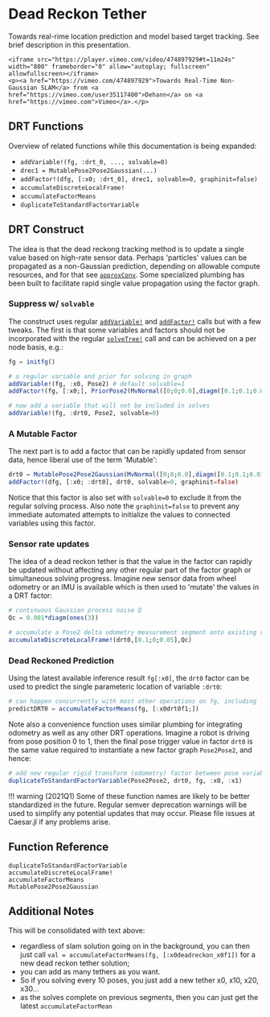 # Dead Reckon Tether

Towards real-rime location prediction and model based target tracking.  See brief description in this presentation.

```@raw html
<iframe src="https://player.vimeo.com/video/474897929#t=11m24s" width="800" frameborder="0" allow="autoplay; fullscreen" allowfullscreen></iframe>
<p><a href="https://vimeo.com/474897929">Towards Real-Time Non-Gaussian SLAM</a> from <a href="https://vimeo.com/user35117400">Dehann</a> on <a href="https://vimeo.com">Vimeo</a>.</p>
```
    
## DRT Functions  

Overview of related functions while this documentation is being expanded:

- `addVariable!(fg, :drt_0, ..., solvable=0)`
- `drec1 = MutablePose2Pose2Gaussian(...)`
- `addFactor!(dfg, [:x0; :drt_0], drec1, solvable=0, graphinit=false)`
- `accumulateDiscreteLocalFrame!`
- `accumulateFactorMeans`
- `duplicateToStandardFactorVariable`

## DRT Construct

The idea is that the dead reckong tracking method is to update a single value based on high-rate sensor data.  Perhaps 'particles' values can be propagated as a non-Gaussian prediction, depending on allowable compute resources, and for that see [`approxConv`](@ref).  Some specialized plumbing has been built to facilitate rapid single value propagation using the factor graph.  

### Suppress w/ `solvable`

The construct uses regular [`addVariable!`](@ref) and [`addFactor!`](@ref) calls but with a few tweaks.  The first is that some variables and factors should not be incorporated with the regular [`solveTree!`](@ref) call and can be achieved on a per node basis, e.g.:
```julia
fg = initfg()

# a regular variable and prior for solving in graph
addVariable!(fg, :x0, Pose2) # default solvable=1
addFactor!(fg, [:x0;], PriorPose2(MvNormal([0;0;0.0],diagm([0.1;0.1;0.01]))))

# now add a variable that will not be included in solves
addVariable!(fg, :drt0, Pose2, solvable=0)
```

### A Mutable Factor

The next part is to add a factor that can be rapidly updated from sensor data, hence liberal use of the term 'Mutable':
```julia
drt0 = MutablePose2Pose2Gaussian(MvNormal([0;0;0.0],diagm([0.1;0.1;0.01])))
addFactor!(dfg, [:x0; :drt0], drt0, solvable=0, graphinit=false)
```

Notice that this factor is also set with `solvable=0` to exclude it from the regular solving process.  Also note the `graphinit=false` to prevent any immediate automated attempts to initialize the values to connected variables using this factor.

### Sensor rate updates

The idea of a dead reckon tether is that the value in the factor can rapidly be updated without affecting any other regular part of the factor graph or simultaneous solving progress.  Imagine new sensor data from wheel odometry or an IMU is available which is then used to 'mutate' the values in a DRT factor:
```julia
# continuous Gaussian process noise Q
Qc = 0.001*diagm(ones(3))

# accumulate a Pose2 delta odometry measurement segment onto existing value in drt0
accumulateDiscreteLocalFrame!(drt0,[0.1;0;0.05],Qc)
```

### Dead Reckoned Prediction

Using the latest available inference result `fg[:x0]`, the `drt0` factor can be used to predict the single parameteric location of variable `:drt0`:
```julia
# can happen concurrently with most other operations on fg, including `solveTree!`
predictDRT0 = accumulateFactorMeans(fg, [:x0drt0f1;])
```

Note also a convenience function uses similar plumbing for integrating odometry as well as any other DRT operations.  Imagine a robot is driving from pose position 0 to 1, then the final pose trigger value in factor `drt0` is the same value required to instantiate a new factor graph `Pose2Pose2`, and hence:
```julia
# add new regular rigid transform (odometry) factor between pose variables 
duplicateToStandardFactorVariable(Pose2Pose2, drt0, fg, :x0, :x1)
```

!!! warning
    (2021Q1) Some of these function names are likely to be better standardized in the future.  Regular semver deprecation warnings will be used to simplify any potential updates that may occur.  Please file issues at Caesar.jl if any problems arise.

## Function Reference

```@docs
duplicateToStandardFactorVariable
accumulateDiscreteLocalFrame!
accumulateFactorMeans
MutablePose2Pose2Gaussian
```

## Additional Notes

This will be consolidated with text above:
- regardless of slam solution going on in the background, you can then just call `val = accumulateFactorMeans(fg, [:x0deadreckon_x0f1])`
for a new dead reckon tether solution;
- you can add as many tethers as you want.  
- So if you solving every 10 poses, you just add a new tether x0, x10, x20, x30...
- as the solves complete on previous segments, then you can just get the latest `accumulateFactorMean`
